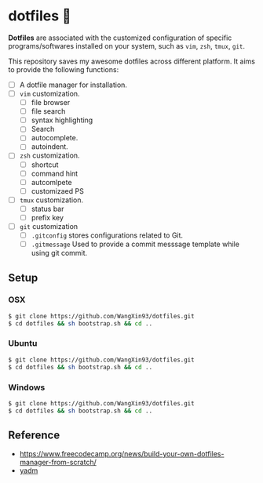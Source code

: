 # dotfiles 🤖

**Dotfiles** are associated with the customized configuration of specific programs/softwares installed on your system, such as ``vim``, ``zsh``, ``tmux``, ``git``.

This repository saves my awesome dotfiles across different platform. It aims to provide the following functions:

- [ ] A dotfile manager for installation.
- [ ] ``vim`` customization.
  - [ ] file browser
  - [ ] file search
  - [ ] syntax highlighting
  - [ ] Search  
  - [ ] autocomplete.
  - [ ] autoindent.
- [ ] ``zsh`` customization.
  - [ ] shortcut
  - [ ] command hint
  - [ ] autcomlpete
  - [ ] customizaed PS
- [ ] ``tmux`` customization.
  - [ ] status bar
  - [ ] prefix key
- [ ] ``git`` customization
  - [ ] ``.gitconfig`` stores configurations related to Git.
  - [ ] ``.gitmessage`` Used to provide a commit messsage template while using git commit.

## Setup

### OSX

```bash
$ git clone https://github.com/WangXin93/dotfiles.git
$ cd dotfiles && sh bootstrap.sh && cd ..
```

### Ubuntu

```bash
$ git clone https://github.com/WangXin93/dotfiles.git
$ cd dotfiles && sh bootstrap.sh && cd ..
```

### Windows

```bash
$ git clone https://github.com/WangXin93/dotfiles.git
$ cd dotfiles && sh bootstrap.sh && cd ..
```

## Reference

* <https://www.freecodecamp.org/news/build-your-own-dotfiles-manager-from-scratch/>
* [yadm](https://yadm.io/)

